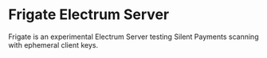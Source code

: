 # Frigate Electrum Server

Frigate is an experimental Electrum Server testing Silent Payments scanning with ephemeral client keys.